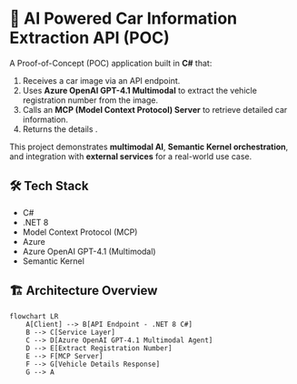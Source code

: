 # 🚗 AI Powered Car Information Extraction API (POC)

A Proof-of-Concept (POC) application built in **C#** that:
1. Receives a car image via an API endpoint.
2. Uses **Azure OpenAI GPT-4.1 Multimodal** to extract the vehicle registration number from the image.
3. Calls an **MCP (Model Context Protocol) Server** to retrieve detailed car information.
4. Returns the details .

This project demonstrates **multimodal AI**, **Semantic Kernel orchestration**, and integration with **external services** for a real-world use case.

## 🛠️ Tech Stack

- C#
- .NET 8
- Model Context Protocol (MCP)
- Azure
- Azure OpenAI GPT-4.1 (Multimodal)
- Semantic Kernel


## 🏗️ Architecture Overview

```mermaid
flowchart LR
    A[Client] --> B[API Endpoint - .NET 8 C#]
    B --> C[Service Layer]
    C --> D[Azure OpenAI GPT-4.1 Multimodal Agent]
    D --> E[Extract Registration Number]
    E --> F[MCP Server]
    F --> G[Vehicle Details Response]
    G --> A
